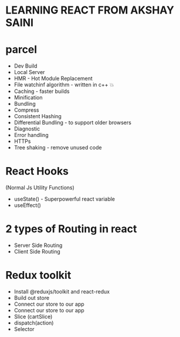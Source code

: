 # LEARNING REACT FROM AKSHAY SAINI

# parcel

- Dev Build
- Local Server
- HMR - Hot Module Replacement
- File watchinf algorithm - written in c++ 💥
- Caching - faster builds
- Minification
- Bundling
- Compress
- Consistent Hashing
- Differential Bundling - to support older browsers
- Diagnostic
- Error handling
- HTTPs
- Tree shaking - remove unused code

# React Hooks

(Normal Js Utility Functions)

- useState() - Superpowerful react variable
- useEffect()

# 2 types of Routing in react

- Server Side Routing
- Client Side Routing

# Redux toolkit

- Install @reduxjs/toolkit and react-redux
- Build out store
- Connect our store to our app
- Connect our store to our app
- Slice (cartSlice)
- dispatch(action)
- Selector
